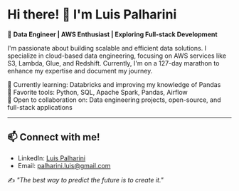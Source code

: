 # Hi there! 👋 I'm Luis Palharini 

🚀 **Data Engineer | AWS Enthusiast | Exploring Full-stack Development** 

I'm passionate about building scalable and efficient data solutions. I specialize in cloud-based data engineering, focusing on AWS services like S3, Lambda, Glue, and Redshift. Currently, I'm on a 127-day marathon to enhance my expertise and document my journey.

🔹 Currently learning: Databricks and improving my knowledge of Pandas  
🔹 Favorite tools: Python, SQL, Apache Spark, Pandas, Airflow  
🔹 Open to collaboration on: Data engineering projects, open-source, and full-stack applications  

---

## 📫 Connect with me!
- LinkedIn: [Luis Palharini](https://www.linkedin.com/in/luis-palharini/)
- Email: palharini.luis@gmail.com

✍️ *"The best way to predict the future is to create it."*  
